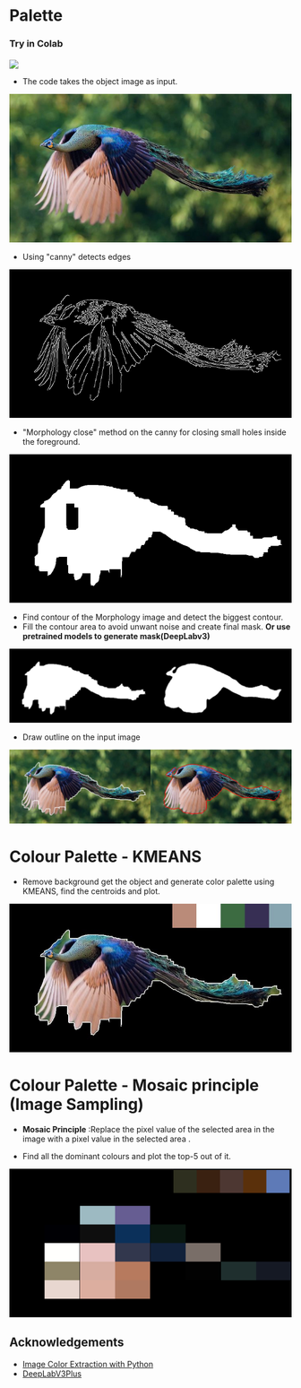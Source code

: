 # Palette

### Try in Colab
[<img src="https://colab.research.google.com/assets/colab-badge.svg" align="center">](https://colab.research.google.com/github/vijishmadhavan/Palette/blob/master/Palette_5.ipynb)

- The code takes the object image as input.
<p align="center"><img src="https://github.com/vijishmadhavan/Palette/blob/master/Images/flying-peacock-fb1__700.jpeg"/></p>

- Using "canny" detects edges

<p align="center"><img src="https://github.com/vijishmadhavan/Palette/blob/master/Images/download%20(4).png"/></p>

- "Morphology close" method on the canny for closing small holes inside the foreground.

<p align="center"><img src="https://github.com/vijishmadhavan/Palette/blob/master/Images/download%20(5).png"/></p>

- Find contour of the Morphology image and detect the biggest contour.
- Fill the contour area to avoid unwant noise and create final mask. **Or use pretrained models to generate mask(DeepLabv3)**

<p align="center"><img src="https://github.com/vijishmadhavan/Palette/blob/master/Images/download%20(3)-side.png"/></p>


- Draw outline on the input image

<p align="center"><img src="https://github.com/vijishmadhavan/Palette/blob/master/Images/download%20(10).png"/></p>

# Colour Palette - KMEANS
- Remove background get the object and generate color palette using KMEANS, find the centroids and plot.

<p align="center"><img src="https://github.com/vijishmadhavan/Palette/blob/master/Images/aaaa.jpg"/></p>

# Colour Palette - Mosaic principle (Image Sampling)

- **Mosaic Principle** :Replace the pixel value of the selected area in the image with a pixel value in the selected area .

- Find all the dominant colours and plot the top-5 out of it.

<p align="center"><img src="https://github.com/vijishmadhavan/Palette/blob/master/Images/download.png"/></p>




## Acknowledgements

- [Image Color Extraction with Python](https://towardsdatascience.com/image-color-extraction-with-python-in-4-steps-8d9370d9216e)
- [DeepLabV3Plus](https://github.com/VainF/DeepLabV3Plus-Pytorch)
